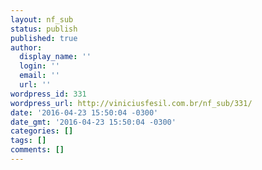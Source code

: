 ```yaml
---
layout: nf_sub
status: publish
published: true
author:
  display_name: ''
  login: ''
  email: ''
  url: ''
wordpress_id: 331
wordpress_url: http://viniciusfesil.com.br/nf_sub/331/
date: '2016-04-23 15:50:04 -0300'
date_gmt: '2016-04-23 15:50:04 -0300'
categories: []
tags: []
comments: []
---
```


